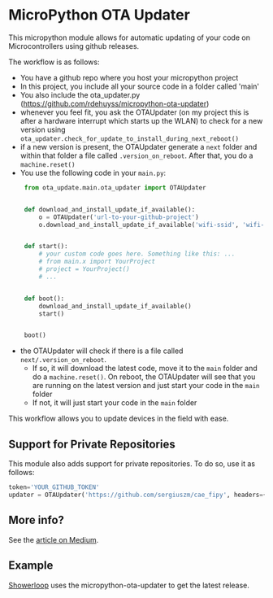 # MicroPython OTA Updater

This micropython module allows for automatic updating of your code on Microcontrollers using github releases.

The workflow is as follows:
* You have a github repo where you host your micropython project
* In this project, you include all your source code in a folder called 'main'
* You also include the ota_updater.py (https://github.com/rdehuyss/micropython-ota-updater)
* whenever you feel fit, you ask the OTAUpdater (on my project this is after a hardware interrupt which starts up the WLAN) to check for a new version using `ota_updater.check_for_update_to_install_during_next_reboot()`
* if a new version is present, the OTAUpdater generate a `next` folder and within that folder a file called `.version_on_reboot`. After that, you do a `machine.reset()`
* You use the following code in your `main.py`:
   ```python
    from ota_update.main.ota_updater import OTAUpdater


    def download_and_install_update_if_available():
        o = OTAUpdater('url-to-your-github-project')
        o.download_and_install_update_if_available('wifi-ssid', 'wifi-password')


    def start():
        # your custom code goes here. Something like this: ...
        # from main.x import YourProject
        # project = YourProject()
        # ...


    def boot():
        download_and_install_update_if_available()
        start()


    boot()
   ```
* the  OTAUpdater will check if there is a file called `next/.version_on_reboot`.
  * If so, it will download the latest code, move it to the `main` folder and do a `machine.reset()`. On reboot, the OTAUpdater will see that you are running on the latest version and just start your code in the `main` folder
  * If not, it will just start your code in the `main` folder

This workflow allows you to update devices in the field with ease. 

## Support for Private Repositories
This module also adds support for private repositories. To do so, use it as follows:

```python
token='YOUR_GITHUB_TOKEN'
updater = OTAUpdater('https://github.com/sergiuszm/cae_fipy', headers={'Authorization': 'token {}'.format(token)})
```

## More info?
See the [article on Medium](https://medium.com/@ronald.dehuysser/micropython-ota-updates-and-github-a-match-made-in-heaven-45fde670d4eb).

## Example
[Showerloop](https://github.com/rdehuyss/showerloop/blob/master/main.py) uses the micropython-ota-updater to get the latest release.
